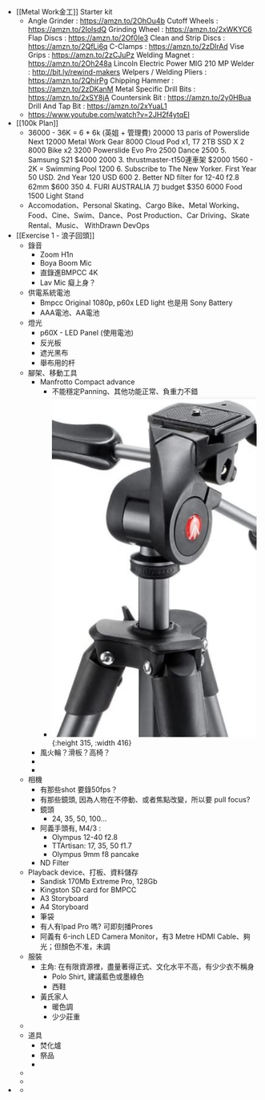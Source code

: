 - [[Metal Work金工]] Starter kit
	- Angle Grinder : https://amzn.to/2OhOu4b
	  Cutoff Wheels : https://amzn.to/2IolsdQ
	  Grinding Wheel : https://amzn.to/2xWKYC6
	  Flap Discs : https://amzn.to/2Of0Ie3
	  Clean and Strip Discs : https://amzn.to/2QfLi6q
	  C-Clamps : https://amzn.to/2zDlrAd
	  Vise Grips : https://amzn.to/2zCJuPz
	  Welding Magnet : https://amzn.to/2Oh248a
	  Lincoln Electric Power MIG 210 MP Welder : http://bit.ly/rewind-makers
	  Welpers / Welding Pliers : https://amzn.to/2QhirPg
	  Chipping Hammer : https://amzn.to/2zDKanM
	  Metal Specific Drill Bits : https://amzn.to/2xSY8jA
	  Countersink Bit : https://amzn.to/2y0HBua
	  Drill And Tap Bit : https://amzn.to/2xYuaL1
	- https://www.youtube.com/watch?v=2JH2f4ytqEI
- [[100k Plan]]
	- 36000	- 36K = 6 * 6k (英姐 + 管理費)
	  20000	13 paris of Powerslide Next
	  12000	Metal Work Gear
	  8000	Cloud Pod x1, T7 2TB SSD X 2
	  8000	Bike x2
	  3200	Powerslide Evo Pro
	  2500	Dance
	  2500	5. Samsung S21 $4000
	  2000	3. thrustmaster-t150連車架 $2000
	  1560	- 2K = Swimming Pool
	  1200	6. Subscribe to The New Yorker. First Year 50 USD. 2nd Year 120 USD
	  600	2. Better ND filter for 12-40 f2.8 62mm $600
	  350	4. FURI AUSTRALIA 刀 budget $350
	  6000	Food
	  1500	Light Stand
	- Accomodation、Personal Skating、Cargo Bike、Metal Working、Food、Cine、Swim、Dance、Post Production、Car Driving、Skate Rental、Music、 WithDrawn DevOps
- [[Exercise 1 - 浪子回頭]]
	- 錄音
		- Zoom H1n
		- Boya Boom Mic
		- 直錄進BMPCC 4K
		- Lav  Mic 癡上身？
	- 供電系統電池
		- Bmpcc Original 1080p,  p60x LED light 也是用 Sony Battery
		- AAA電池、AA電池
	- 燈光
		- p60X - LED Panel  (使用電池)
		- 反光板
		- 遮光黑布
		- 舉布用的杆
	- 腳架、移動工具
		- Manfrotto Compact advance
			- 不能穩定Panning、其他功能正常、負重力不錯
			- ![image.png](../assets/image_1655886718445_0.png){:height 315, :width 416}
		- 風火輪？滑板？高椅？
		-
		-
	- 相機
		- 有那些shot 要錄50fps？
		- 有那些鏡頭, 因為人物在不停動、或者焦點改變，所以要 pull focus?
		- 鏡頭
			- 24, 35, 50, 100...
		- 阿義手頭有, M4/3 :
			- Olympus 12-40 f2.8
			- TTArtisan:   17, 35, 50 f1.7
			- Olympus 9mm f8 pancake
		- ND Filter
	- Playback device、打板、資料儲存
		- Sandisk 170Mb Extreme Pro, 128Gb
		- Kingston SD card for BMPCC
		- A3 Storyboard
		- A4 Storyboard
		- 筆袋
		- 有人有Ipad Pro 嗎? 可即刻播Prores
		- 阿義有 6-inch LED Camera Monitor，有3 Metre HDMI Cable、夠光；但顏色不准，未調
	- 服裝
		- 主角: 在有限資源裡，盡量著得正式、文化水平不高，有少少衣不稱身
			- Polo Shirt,  建議藍色或墨綠色
			- 西鞋
		- 黃氏家人
			- 暖色調
			- 少少莊重
	-
	- 道具
		- 焚化爐
		- 祭品
		-
	-
	-
-
	-